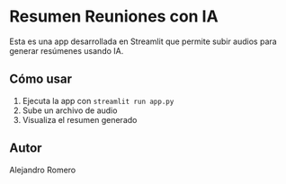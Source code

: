 # Resumen Reuniones con IA

Esta es una app desarrollada en Streamlit que permite subir audios para generar resúmenes usando IA.

## Cómo usar

1. Ejecuta la app con `streamlit run app.py`
2. Sube un archivo de audio
3. Visualiza el resumen generado

## Autor

Alejandro Romero 
